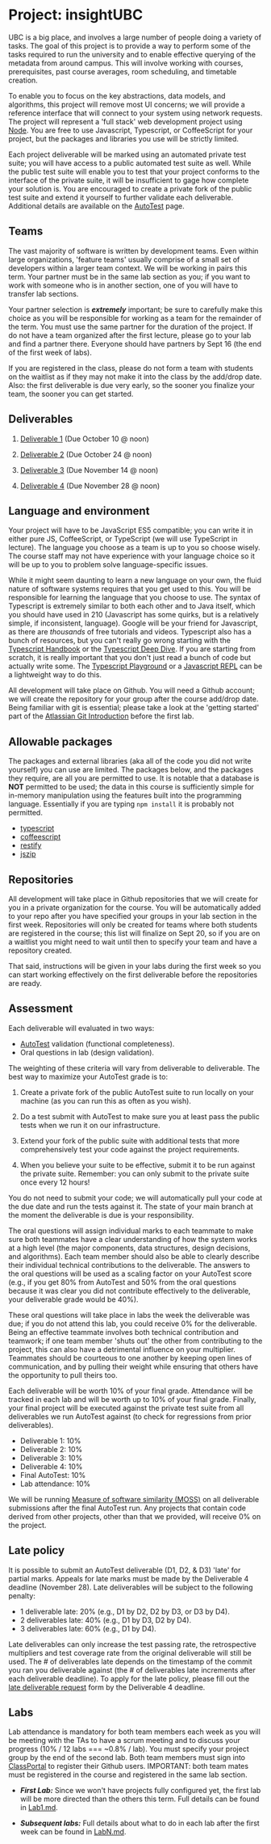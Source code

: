 # Project: insightUBC

UBC is a big place, and involves a large number of people doing a variety of tasks. The goal of this project is to provide a way to perform some of the tasks required to run the university and to enable effective querying of the metadata from around campus. This will involve working with courses, prerequisites, past course averages, room scheduling, and timetable creation.

To enable you to focus on the key abstractions, data models, and algorithms, this project will remove most UI concerns; we will provide a reference interface that will connect to your system using network requests. The project will represent a 'full stack' web development project using [Node](https://nodejs.org). You are free to use Javascript, Typescript, or CoffeeScript for your project, but the packages and libraries you use will be strictly limited.

Each project deliverable will be marked using an automated private test suite; you will have access to a public automated test suite as well. While the public test suite will enable you to test that your project conforms to the interface of the private suite, it will be insufficient to gage how complete your solution is. You are encouraged to create a private fork of the public test suite and extend it yourself to further validate each deliverable. Additional details are available on the [AutoTest](project/AutoTest.md) page.

## Teams

The vast majority of software is written by development teams. Even within large organizations, 'feature teams' usually comprise of a small set of developers within a larger team context. We will be working in pairs this term. Your partner must be in the same lab section as you; if you want to work with someone who is in another section, one of you will have to transfer lab sections.

Your partner selection is ***extremely*** important; be sure to carefully make this choice as you will be responsible for working as a team for the remainder of the term. You must use the same partner for the duration of the project. If do not have a team organized after the first lecture, please go to your lab and find a partner there. Everyone should have partners by Sept 16 (the end of the first week of labs). 

If you are registered in the class, please do not form a team with students on the waitlist as if they may not make it into the class by the add/drop date. Also: the first deliverable is due very early, so the sooner you finalize your team, the sooner you can get started.

## Deliverables

1. [Deliverable 1](Deliverable1.md) (Due October 10 @ noon)

1. [Deliverable 2](Deliverable2.md) (Due October 24 @ noon)

1. [Deliverable 3](Deliverable3.md) (Due November 14 @ noon)

1. [Deliverable 4](Deliverable4.md) (Due November 28 @ noon)

## Language and environment

Your project will have to be JavaScript ES5 compatible; you can write it in either pure JS, CoffeeScript, or TypeScript (we will use TypeScript in lecture). The language you choose as a team is up to you so choose wisely. The course staff may not have experience with your language choice so it will be up to you to problem solve language-specific issues.

While it might seem daunting to learn a new language on your own, the fluid nature of software systems requires that you get used to this. You will be responsible for learning the language that you choose to use. The syntax of Typescript is extremely similar to both each other and to Java itself, which you should have used in 210 (Javascript has some quirks, but is a relatively simple, if inconsistent, language).  Google will be your friend for Javascript, as there are _thousands_ of free tutorials and videos. Typescript also has a bunch of resources, but you can't really go wrong starting with the [Typescript Handbook](http://www.typescriptlang.org/docs/handbook/basic-types.html) or the [Typescript Deep Dive](https://basarat.gitbooks.io/typescript/content/docs/getting-started.html). If you are starting from scratch, it is really important that you don't just read a bunch of code but actually write some. The [Typescript Playground](http://www.typescriptlang.org/play/index.html) or a [Javascript REPL](https://repl.it/languages/javascript) can be a lightweight way to do this.

All development will take place on Github. You will need a Github account; we will create the repository for your group after the course add/drop date. Being familiar with git is essential; please take a look at the 'getting started' part of the [Atlassian Git Introduction](https://www.atlassian.com/git/tutorials/setting-up-a-repository) before the first lab.

## Allowable packages

The packages and external libraries (aka all of the code you did not write yourself) you can use are limited. The packages below, and the packages they require, are all you are permitted to use. It is notable that a database is **NOT** permitted to be used; the data in this course is sufficiently simple for in-memory manipulation using the features built into the programming language. Essentially if you are typing ```npm install``` it is probably not permitted.

* [typescript](https://www.npmjs.com/package/typescript)
* [coffeescript](https://www.npmjs.com/package/coffee-script)
* [restify](https://www.npmjs.com/package/restify)
* [jszip](https://www.npmjs.com/package/jszip)

## Repositories

All development will take place in Github repositories that we will create for you in a private organization for the course. You will be automatically added to your repo after you have specified your groups in your lab section in the first week. Repositories will only be created for teams where both students are registered in the course; this list will finalize on Sept 20, so if you are on a waitlist you might need to wait until then to specify your team and have a repository created.

That said, instructions will be given in your labs during the first week so you can start working effectively on the first deliverable before the repositories are ready.

## Assessment

Each deliverable will evaluated in two ways:

* [AutoTest](AutoTest.md) validation (functional completeness).
* Oral questions in lab (design validation).

The weighting of these criteria will vary from deliverable to deliverable. The best way to maximize your AutoTest grade is to:

1. Create a private fork of the public AutoTest suite to run locally on your machine (as you can run this as often as you wish). 

1. Do a test submit with AutoTest to make sure you at least pass the public tests when we run it on our infrastructure.

1. Extend your fork of the public suite with additional tests that more comprehensively test your code against the project requirements.

1. When you believe your suite to be effective, submit it to be run against the private suite. Remember: you can only submit to the private suite once every 12 hours!

You do not need to submit your code; we will automatically pull your code at the due date and run the tests against it. The state of your main branch at the moment the deliverable is due is your responsibility.

The oral questions will assign individual marks to each teammate to make sure both teammates have a clear understanding of how the system works at a high level (the major components, data structures, design decisions, and algorithms). Each team member should also be able to clearly describe their individual technical contributions to the deliverable. The answers to the oral questions will be used as a scaling factor on your AutoTest score (e.g., if you get 80% from AutoTest and 50% from the oral questions because it was clear you did not contribute effectively to the deliverable, your deliverable grade would be 40%). 

These oral questions will take place in labs the week the deliverable was due; if you do not attend this lab, you could receive 0% for the deliverable. Being an effective teammate involves both technical contribution and teamwork; if one team member 'shuts out' the other from contributing to the project, this can also have a detrimental influence on your multiplier. Teammates should be courteous to one another by keeping open lines of communication, and by pulling their weight while ensuring that others have the opportunity to pull theirs too.

Each deliverable will be worth 10% of your final grade. Attendance will be tracked in each lab and will be worth up to 10% of your final grade. Finally, your final project will be executed against the private test suite from all deliverables we run AutoTest against (to check for regressions from prior deliverables).

* Deliverable 1: 10%
* Deliverable 2: 10%
* Deliverable 3: 10%
* Deliverable 4: 10%
* Final AutoTest: 10%
* Lab attendance: 10%

We will be running [Measure of software similarity (MOSS)](https://theory.stanford.edu/~aiken/moss/) on all deliverable submissions after the final AutoTest run. Any projects that contain code derived from other projects, other than that we provided, will receive 0% on the project.


## Late policy

It is possible to submit an AutoTest deliverable (D1, D2, & D3) 'late' for partial marks. Appeals for late marks must be made by the Deliverable 4 deadline (November 28). Late deliverables will be subject to the following penalty:

* 1 deliverable late: 20% (e.g., D1 by D2, D2 by D3, or D3 by D4).
* 2 deliverables late: 40% (e.g., D1 by D3, D2 by D4).
* 3 deliverables late: 60% (e.g., D1 by D4).

Late deliverables can only increase the test passing rate, the retrospective multipliers and test coverage rate from the original deliverable will still be used. The # of deliverables late depends on the timestamp of the commit you ran you deliverable against (the # of deliverables late increments after each deliverable deadline). To apply for the late policy, please fill out the [late deliverable request](https://goo.gl/forms/9P4DBfXBBhuPHTqM2) form by the Deliverable 4 deadline.


## Labs

Lab attendance is mandatory for both team members each week as you will be meeting with the TAs to have a scrum meeting and to discuss your progress (10% / 12 labs === ~0.8% / lab). You must specify your project group by the end of the second lab. Both team members must sign into [ClassPortal](http://skaha.cs.ubc.ca:8020) to register their Github users. IMPORTANT: both team mates must be registered in the course and registered in the same lab section.

* ***First Lab:*** Since we won't have projects fully configured yet, the first lab will be more directed than the others this term. Full details can be found in [Lab1.md](Lab1.md).

* ***Subsequent labs:*** Full details about what to do in each lab after the first week can be found in [LabN.md](LabN.md).

<!--
## Bootstrap implementation

We have created a bootstrap project for you but you will not be able to access it until during the second week of labs, after you have specified your project team. Once the project is configured, Github should send you email inviting you to your team's repository.
-->

